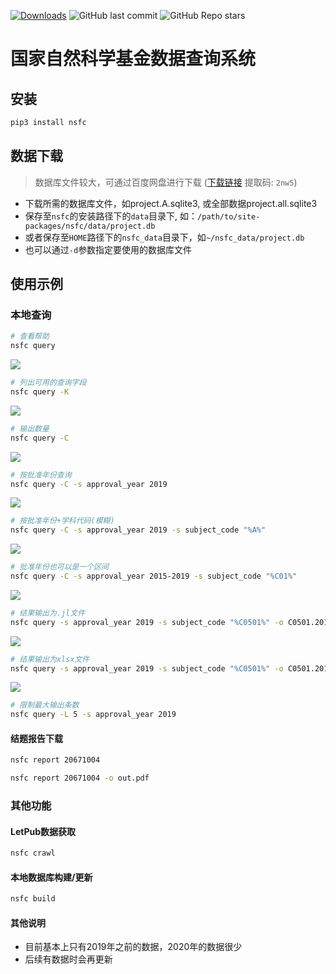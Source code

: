 [![Downloads](https://pepy.tech/badge/nsfc)](https://pepy.tech/project/nsfc)
![GitHub last commit](https://img.shields.io/github/last-commit/suqingdong/nsfc)
![GitHub Repo stars](https://img.shields.io/github/stars/suqingdong/nsfc?style=social)

# 国家自然科学基金数据查询系统

## 安装
```bash
pip3 install nsfc
```

## 数据下载
> 数据库文件较大，可通过百度网盘进行下载
> ([下载链接](https://pan.baidu.com/s/1eadrfUg1ovBF1EAXWSTV-w) 提取码: `2nw5`)
- 下载所需的数据库文件，如project.A.sqlite3, 或全部数据project.all.sqlite3
- 保存至`nsfc`的安装路径下的`data`目录下, 如：`/path/to/site-packages/nsfc/data/project.db`
- 或者保存至`HOME`路径下的`nsfc_data`目录下，如`~/nsfc_data/project.db`
- 也可以通过`-d`参数指定要使用的数据库文件

## 使用示例
### 本地查询
```bash
# 查看帮助
nsfc query
```
![](https://suqingdong.github.io/nsfc/examples/query-help.png)

```bash
# 列出可用的查询字段
nsfc query -K
```
![](https://suqingdong.github.io/nsfc/examples/query-keys.png)

```bash
# 输出数量
nsfc query -C
```
![](https://suqingdong.github.io/nsfc/examples/query-count.png)

```bash
# 按批准年份查询
nsfc query -C -s approval_year 2019
```
![](https://suqingdong.github.io/nsfc/examples/query-count-year.png)

```bash
# 按批准年份+学科代码(模糊)
nsfc query -C -s approval_year 2019 -s subject_code "%A%"
```
![](https://suqingdong.github.io/nsfc/examples/query-year-and-subject.png)

```bash
# 批准年份也可以是一个区间
nsfc query -C -s approval_year 2015-2019 -s subject_code "%C01%"
```
![](https://suqingdong.github.io/nsfc/examples/query-year-region.png)

```bash
# 结果输出为.jl文件
nsfc query -s approval_year 2019 -s subject_code "%C0501%" -o C0501.2019.jl
```
![](https://suqingdong.github.io/nsfc/examples/query-output-jl.png)

```bash
# 结果输出为xlsx文件
nsfc query -s approval_year 2019 -s subject_code "%C0501%" -o C0501.2019.xlsx -F xlsx
```
![](https://suqingdong.github.io/nsfc/examples/query-output-xlsx.png)

```bash
# 限制最大输出条数
nsfc query -L 5 -s approval_year 2019                                           
```

#### 结题报告下载
```bash
nsfc report 20671004

nsfc report 20671004 -o out.pdf
```

### 其他功能
#### LetPub数据获取
```bash
nsfc crawl
```

#### 本地数据库构建/更新
```bash
nsfc build
```

#### 其他说明
- 目前基本上只有2019年之前的数据，2020年的数据很少
- 后续有数据时会再更新
